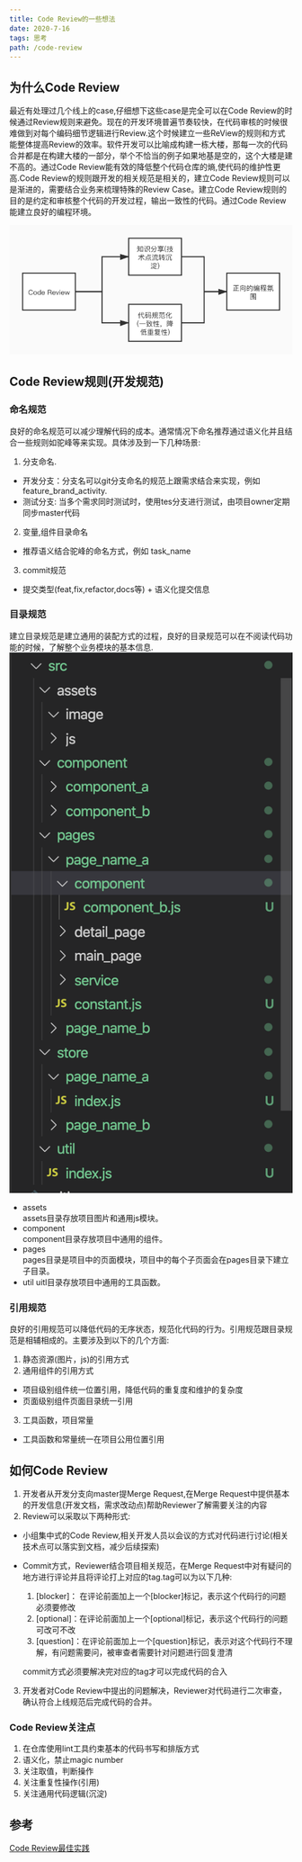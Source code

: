 ```yaml
---
title: Code Review的一些想法
date: 2020-7-16
tags: 思考
path: /code-review
---
```


## 为什么Code Review
最近有处理过几个线上的case,仔细想下这些case是完全可以在Code Review的时候通过Review规则来避免。现在的开发环境普遍节奏较快，在代码审核的时候很难做到对每个编码细节逻辑进行Review.这个时候建立一些ReView的规则和方式能整体提高Review的效率。软件开发可以比喻成构建一栋大楼，那每一次的代码合并都是在构建大楼的一部分，举个不恰当的例子如果地基是空的，这个大楼是建不高的。通过Code Review能有效的降低整个代码仓库的熵,使代码的维护性更高.Code Review的规则跟开发的相关规范是相关的，建立Code Review规则可以是渐进的，需要结合业务来梳理特殊的Review Case。建立Code Review规则的目的是约定和审核整个代码的开发过程，输出一致性的代码。通过Code Review能建立良好的编程环境。

![ReView的目的](./codeReview/target.png) 

## Code Review规则(开发规范)

### 命名规范
良好的命名规范可以减少理解代码的成本。通常情况下命名推荐通过语义化并且结合一些规则如驼峰等来实现。具体涉及到一下几种场景:  
1. 分支命名. 
  * 开发分支：分支名可以git分支命名的规范上跟需求结合来实现，例如feature_brand_activity.
  * 测试分支: 当多个需求同时测试时，使用tes分支进行测试，由项目owner定期同步master代码
2. 变量,组件目录命名  
  * 推荐语义结合驼峰的命名方式，例如 task_name
3. commit规范
  * 提交类型(feat,fix,refactor,docs等) + 语义化提交信息

### 目录规范
建立目录规范是建立通用的装配方式的过程，良好的目录规范可以在不阅读代码功能的时候，了解整个业务模块的基本信息.  
![目录规范](./codeReview/category.png)  

* assets  
assets目录存放项目图片和通用js模块。  
* component  
component目录存放项目中通用的组件。  
* pages  
pages目录是项目中的页面模块，项目中的每个子页面会在pages目录下建立子目录。
* util
uitl目录存放项目中通用的工具函数。

### 引用规范
良好的引用规范可以降低代码的无序状态，规范化代码的行为。引用规范跟目录规范是相辅相成的。主要涉及到以下的几个方面:  
1. 静态资源(图片，js)的引用方式
2. 通用组件的引用方式
  * 项目级别组件统一位置引用，降低代码的重复度和维护的复杂度
  * 页面级别组件页面目录统一引用  
3. 工具函数，项目常量
  * 工具函数和常量统一在项目公用位置引用

## 如何Code Review
1. 开发者从开发分支向master提Merge Request,在Merge Request中提供基本的开发信息(开发文档，需求改动点)帮助Reviewer了解需要关注的内容  
2. Review可以采取以下两种形式:  
  * 小组集中式的Code Review,相关开发人员以会议的方式对代码进行讨论(相关技术点可以落实到文档，减少后续探索)
  * Commit方式，Reviewer结合项目相关规范，在Merge Request中对有疑问的地方进行评论并且将评论打上对应的tag.tag可以为以下几种:  
    1. [blocker]： 在评论前面加上一个[blocker]标记，表示这个代码行的问题必须要修改
    2. [optional]：在评论前面加上一个[optional]标记，表示这个代码行的问题可改可不改
    3. [question]：在评论前面加上一个[question]标记，表示对这个代码行不理解，有问题需要问，被审查者需要针对问题进行回复澄清  

    commit方式必须要解决完对应的tag才可以完成代码的合入
3. 开发者对Code Review中提出的问题解决，Reviewer对代码进行二次审查，确认符合上线规范后完成代码的合并。

### Code Review关注点
1. 在仓库使用lint工具约束基本的代码书写和排版方式
2. 语义化，禁止magic number  
3. 关注取值，判断操作  
4. 关注重复性操作(引用)  
5. 关注通用代码逻辑(沉淀)

## 参考
[Code Review最佳实践](https://zhuanlan.zhihu.com/p/73809355)







